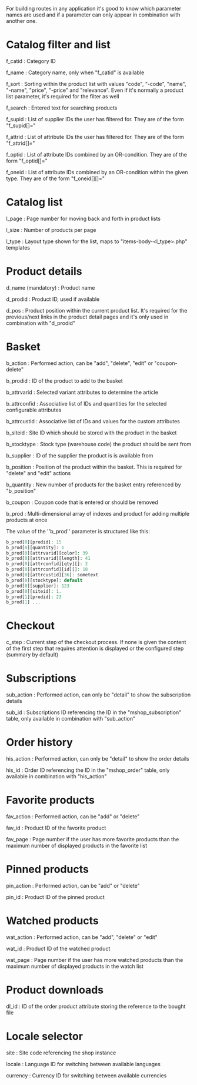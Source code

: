For building routes in any application it's good to know which parameter names are used and if a parameter can only appear in combination with another one.

# Catalog filter and list

f_catid
: Category ID

f_name
: Category name, only when "f_catid" is available

f_sort
: Sorting within the product list with values "code", "-code", "name", "-name", "price", "-price" and "relevance". Even if it's normally a product list parameter, it's required for the filter as well

f_search
: Entered text for searching products

f_supid
: List of supplier IDs the user has filtered for. They are of the form "f_supid[]=<id>"

f_attrid
: List of attribute IDs the user has filtered for. They are of the form "f_attrid[]=<id>"

f_optid
: List of attribute IDs combined by an OR-condition. They are of the form "f_optid[]=<id>"

f_oneid
: List of attribute IDs combined by an OR-condition within the given type. They are of the form "f_oneid[<type>][]=<id>"

# Catalog list

l_page
: Page number for moving back and forth in product lists

l_size
: Number of products per page

l_type
: Layout type shown for the list, maps to "items-body-<l_type>.php" templates

# Product details

d_name (mandatory)
: Product name

d_prodid
: Product ID, used if available

d_pos
: Product position within the current product list. It's required for the previous/next links in the product detail pages and it's only used in combination with "d_prodid"

# Basket

b_action
: Performed action, can be "add", "delete", "edit" or "coupon-delete"

b_prodid
: ID of the product to add to the basket

b_attrvarid
: Selected variant attributes to determine the article

b_attrconfid
: Associative list of IDs and quantities for the selected configurable attributes

b_attrcustid
: Associative list of IDs and values for the custom attributes

b_siteid
: Site ID which should be stored with the product in the basket

b_stocktype
: Stock type (warehouse code) the product should be sent from

b_supplier
: ID of the supplier the product is is available from

b_position
: Position of the product within the basket. This is required for "delete" and "edit" actions

b_quantity
: New number of products for the basket entry referenced by "b_position"

b_coupon
: Coupon code that is entered or should be removed

b_prod
: Multi-dimensional array of indexes and product  for adding multiple products at once

The value of the ''b_prod'' parameter is structured like this:

```php
b_prod[0][prodid]: 15
b_prod[0][quantity]: 1
b_prod[0][attrvarid][color]: 39
b_prod[0][attrvarid][length]: 41
b_prod[0][attrconfid][qty][]: 2
b_prod[0][attrconfid][id][]: 18
b_prod[0][attrcustid][36]: sometext
b_prod[0][stocktype]: default
b_prod[0][supplier]: 123
b_prod[0][siteid]: 1.
b_prod[1][prodid]: 23
b_prod[1] ...
```

# Checkout

c_step
: Current step of the checkout process. If none is given the content of the first step that requires attention is displayed or the configured step (summary by default)

# Subscriptions

sub_action
: Performed action, can only be "detail" to show the subscription details

sub_id
: Subscriptions ID referencing the ID in the "mshop_subscription" table, only available in combination with "sub_action"

# Order history

his_action
: Performed action, can only be "detail" to show the order details

his_id
: Order ID referencing the ID in the "mshop_order" table, only available in combination with "his_action"

# Favorite products

fav_action
: Performed action, can be "add" or "delete"

fav_id
: Product ID of the favorite product

fav_page
: Page number if the user has more favorite products than the maximum number of displayed products in the favorite list

# Pinned products

pin_action
: Performed action, can be "add" or "delete"

pin_id
: Product ID of the pinned product

# Watched products

wat_action
: Performed action, can be "add", "delete" or "edit"

wat_id
: Product ID of the watched product

wat_page
: Page number if the user has more watched products than the maximum number of displayed products in the watch list

# Product downloads

dl_id
: ID of the order product attribute storing the reference to the bought file

# Locale selector

site
: Site code referencing the shop instance

locale
: Language ID for switching between available languages

currency
: Currency ID for switching between available currencies
